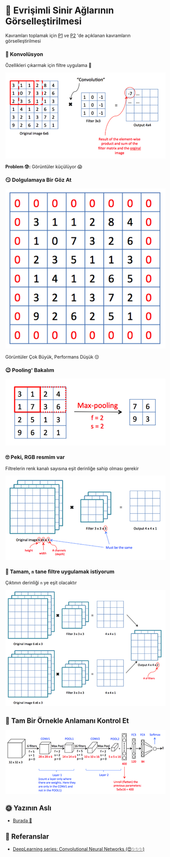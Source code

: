 # 👀 Evrişimli Sinir Ağlarının Görselleştirilmesi

Kavramları toplamak için [P1](1-genel-kavramlar.md) ve [P2](2-genel-kavramlar-p2.md) 'de açıklanan kavramların görselleştirilmesi

### 💫 Konvolüsyon

Özellikleri çıkarmak için filtre uygulama 🤗

![](../.gitbook/assets/ConvolutionEx%20%281%29.png)

**Problem 😰:** Görüntüler küçülüyor 😱

### 😏 Dolgulamaya Bir Göz At

![](../.gitbook/assets/Padding.png)

Görüntüler Çok Büyük, Performans Düşük 😔

### 😉 Pooling' Bakalım

![](../.gitbook/assets/MaxPooling.png)

### 🙄 Peki, RGB resmim var

Filtrelerin renk kanalı sayısına eşit derinliğe sahip olması gerekir

![](../.gitbook/assets/ConvOverVol.png)

### 🤡 Tamam, `n` tane filtre uygulamak istiyorum

Çıktının derinliği `n` ye eşit olacaktır

![](../.gitbook/assets/ConvMultiFilter.png)

## 🤗 Tam Bir Örnekle Anlamanı Kontrol Et

![](../.gitbook/assets/FullCNNEx.png)

## 🌞 Yazının Aslı

* [Burada 🐾](https://dl.asmaamir.com/3-cnnconcepts/3-visualization)

## 🧐 Referanslar

* [DeepLearning series: Convolutional Neural Networks \(😍✨✨✨\)](https://medium.com/machine-learning-bites/deeplearning-series-convolutional-neural-networks-a9c2f2ee1524)

